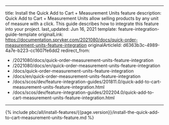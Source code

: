   
---
title: Install the Quick Add to Cart + Measurement Units feature
description: Quick Add to Cart + Measurement Units allow selling products by any unit of measure with a click. This guide describes how to integrate this feature into your project.
last_updated: Jun 16, 2021
template: feature-integration-guide-template
originalLink: https://documentation.spryker.com/2021080/docs/quick-order-measurement-units-feature-integration
originalArticleId: d6363b3c-4989-4a7e-b223-cc1607fe6dd2
redirect_from:
  - /2021080/docs/quick-order-measurement-units-feature-integration
  - /2021080/docs/en/quick-order-measurement-units-feature-integration
  - /docs/quick-order-measurement-units-feature-integration
  - /docs/en/quick-order-measurement-units-feature-integration
  - /docs/scos/dev/feature-integration-guides/201811.0/quick-add-to-cart-measurement-units-feature-integration.html
  - /docs/scos/dev/feature-integration-guides/202204.0/quick-add-to-cart-measurement-units-feature-integration.html
---
{% include pbc/all/install-features/{{page.version}}/install-the-quick-add-to-cart-measurement-units-feature.md %} <!-- To edit, see /_includes/pbc/all/install-features/202204.0/install-the-quick-add-to-cart-measurement-units-feature.md -->
